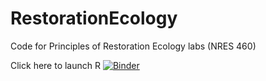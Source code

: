 # RestorationEcology
Code for Principles of Restoration Ecology labs (NRES 460)

Click here to launch R 
[![Binder](https://mybinder.org/badge_logo.svg)](https://mybinder.org/v2/gh/bobshriver/RestorationEcology/HEAD)

